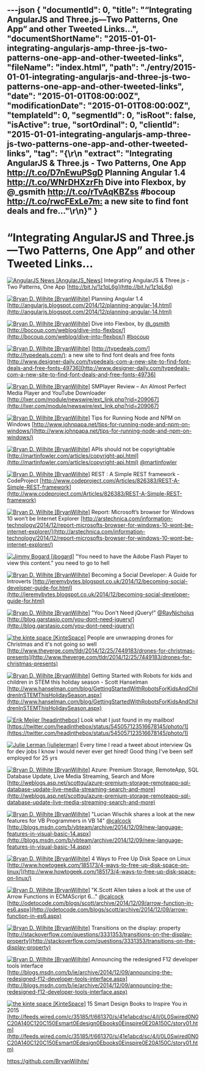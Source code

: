 ---json
{
  "documentId": 0,
  "title": "“Integrating AngularJS and Three.js—Two Patterns, One App” and other Tweeted Links…",
  "documentShortName": "2015-01-01-integrating-angularjs-amp-three-js-two-patterns-one-app-and-other-tweeted-links",
  "fileName": "index.html",
  "path": "./entry/2015-01-01-integrating-angularjs-and-three-js-two-patterns-one-app-and-other-tweeted-links",
  "date": "2015-01-01T08:00:00Z",
  "modificationDate": "2015-01-01T08:00:00Z",
  "templateId": 0,
  "segmentId": 0,
  "isRoot": false,
  "isActive": true,
  "sortOrdinal": 0,
  "clientId": "2015-01-01-integrating-angularjs-amp-three-js-two-patterns-one-app-and-other-tweeted-links",
  "tag": "{\r\n  \"extract\": \"Integrating AngularJS & Three.js - Two Patterns, One App <http://t.co/D7nEwuPSgD>  Planning Angular 1.4 <http://t.co/WNrDHXzrFh>  Dive into Flexbox, by @_gsmith <http://t.co/rTvAqKBZss> #bocoup  <http://t.co/rwcFExLe7m:> a new site to find font deals and fre...\"\r\n}"
}
---

# “Integrating AngularJS and Three.js—Two Patterns, One App” and other Tweeted Links…

[<img alt="AngularJS News [AngularJS_News]" src="https://songhay.blob.core.windows.net/shared-social-twitter/AngularJS_News.png">](https://t.co/3hnT1SMSRh "AngularJS News [AngularJS_News]") <span>Integrating AngularJS & Three.js - Two Patterns, One App [http://bit.ly/1z1pL6g](http://bit.ly/1z1pL6g)</span>

[<img alt="Bryan D. Wilhite [BryanWilhite]" src="https://songhay.blob.core.windows.net/shared-social-twitter/BryanWilhite.jpeg">](http://songhayblog.azurewebsites.net/ "Bryan D. Wilhite [BryanWilhite]") <span>Planning Angular 1.4 [http://angularjs.blogspot.com/2014/12/planning-angular-14.html](http://angularjs.blogspot.com/2014/12/planning-angular-14.html)</span>

[<img alt="Bryan D. Wilhite [BryanWilhite]" src="https://songhay.blob.core.windows.net/shared-social-twitter/BryanWilhite.jpeg">](http://songhayblog.azurewebsites.net/ "Bryan D. Wilhite [BryanWilhite]") <span>Dive into Flexbox, by [@_gsmith](http://twitter.com/_gsmith) [http://bocoup.com/weblog/dive-into-flexbox/](http://bocoup.com/weblog/dive-into-flexbox/) [#bocoup](http://search.twitter.com/search?q=%23bocoup)</span>

[<img alt="Bryan D. Wilhite [BryanWilhite]" src="https://songhay.blob.core.windows.net/shared-social-twitter/BryanWilhite.jpeg">](http://songhayblog.azurewebsites.net/ "Bryan D. Wilhite [BryanWilhite]") <span>[http://typedeals.com/](http://typedeals.com/): a new site to find font deals and free fonts [http://www.designer-daily.com/typedeals-com-a-new-site-to-find-font-deals-and-free-fonts-49736](http://www.designer-daily.com/typedeals-com-a-new-site-to-find-font-deals-and-free-fonts-49736)</span>

[<img alt="Bryan D. Wilhite [BryanWilhite]" src="https://songhay.blob.core.windows.net/shared-social-twitter/BryanWilhite.jpeg">](http://songhayblog.azurewebsites.net/ "Bryan D. Wilhite [BryanWilhite]") <span>SMPlayer Review – An Almost Perfect Media Player and YouTube Downloader [http://lxer.com/module/newswire/ext_link.php?rid=209067](http://lxer.com/module/newswire/ext_link.php?rid=209067)</span>

[<img alt="Bryan D. Wilhite [BryanWilhite]" src="https://songhay.blob.core.windows.net/shared-social-twitter/BryanWilhite.jpeg">](http://songhayblog.azurewebsites.net/ "Bryan D. Wilhite [BryanWilhite]") <span>Tips for Running Node and NPM on Windows [http://www.johnpapa.net/tips-for-running-node-and-npm-on-windows/](http://www.johnpapa.net/tips-for-running-node-and-npm-on-windows/)</span>

[<img alt="Bryan D. Wilhite [BryanWilhite]" src="https://songhay.blob.core.windows.net/shared-social-twitter/BryanWilhite.jpeg">](http://songhayblog.azurewebsites.net/ "Bryan D. Wilhite [BryanWilhite]") <span>APIs should not be copyrightable [http://martinfowler.com/articles/copyright-api.html](http://martinfowler.com/articles/copyright-api.html) [@martinfowler](http://twitter.com/martinfowler)</span>

[<img alt="Bryan D. Wilhite [BryanWilhite]" src="https://songhay.blob.core.windows.net/shared-social-twitter/BryanWilhite.jpeg">](http://songhayblog.azurewebsites.net/ "Bryan D. Wilhite [BryanWilhite]") <span>REST : A Simple REST framework - CodeProject [http://www.codeproject.com/Articles/826383/REST-A-Simple-REST-framework](http://www.codeproject.com/Articles/826383/REST-A-Simple-REST-framework)</span>

[<img alt="Bryan D. Wilhite [BryanWilhite]" src="https://songhay.blob.core.windows.net/shared-social-twitter/BryanWilhite.jpeg">](http://songhayblog.azurewebsites.net/ "Bryan D. Wilhite [BryanWilhite]") <span>Report: Microsoft’s browser for Windows 10 won’t be Internet Explorer [http://arstechnica.com/information-technology/2014/12/report-microsofts-browser-for-windows-10-wont-be-internet-explorer/](http://arstechnica.com/information-technology/2014/12/report-microsofts-browser-for-windows-10-wont-be-internet-explorer/)</span>

[<img alt="Jimmy Bogard [jbogard]" src="https://songhay.blob.core.windows.net/shared-social-twitter/jbogard.png">](http://jimmybogard.lostechies.com/ "Jimmy Bogard [jbogard]") <span>"You need to have the Adobe Flash Player to view this content." you need to go to hell</span>

[<img alt="Bryan D. Wilhite [BryanWilhite]" src="https://songhay.blob.core.windows.net/shared-social-twitter/BryanWilhite.jpeg">](http://songhayblog.azurewebsites.net/ "Bryan D. Wilhite [BryanWilhite]") <span>Becoming a Social Developer: A Guide for Introverts [http://jeremybytes.blogspot.co.uk/2014/12/becoming-social-developer-guide-for.html](http://jeremybytes.blogspot.co.uk/2014/12/becoming-social-developer-guide-for.html)</span>

[<img alt="Bryan D. Wilhite [BryanWilhite]" src="https://songhay.blob.core.windows.net/shared-social-twitter/BryanWilhite.jpeg">](http://songhayblog.azurewebsites.net/ "Bryan D. Wilhite [BryanWilhite]") <span>"You Don't Need jQuery!" [@RayNicholus](http://twitter.com/RayNicholus) [http://blog.garstasio.com/you-dont-need-jquery/](http://blog.garstasio.com/you-dont-need-jquery/)</span>

[<img alt="the kinte space [KinteSpace]" src="https://songhay.blob.core.windows.net/shared-social-twitter/KinteSpace.png">](http://kintespace.com/ "the kinte space [KinteSpace]") <span>People are unwrapping drones for Christmas and it's not going so well [http://www.theverge.com/tldr/2014/12/25/7449183/drones-for-christmas-presents](http://www.theverge.com/tldr/2014/12/25/7449183/drones-for-christmas-presents)</span>

[<img alt="Bryan D. Wilhite [BryanWilhite]" src="https://songhay.blob.core.windows.net/shared-social-twitter/BryanWilhite.jpeg">](http://songhayblog.azurewebsites.net/ "Bryan D. Wilhite [BryanWilhite]") <span>Getting Started with Robots for kids and children in STEM this holiday season - Scott Hanselman [http://www.hanselman.com/blog/GettingStartedWithRobotsForKidsAndChildrenInSTEMThisHolidaySeason.aspx](http://www.hanselman.com/blog/GettingStartedWithRobotsForKidsAndChildrenInSTEMThisHolidaySeason.aspx)</span>

[<img alt="Erik Meijer [headinthebox]" src="https://songhay.blob.core.windows.net/shared-social-twitter/headinthebox.jpeg">](http://en.wikipedia.org/wiki/Erik_Meijer_(computer_scientist) "Erik Meijer [headinthebox]") <span>Look what I just found in my mailbox! [https://twitter.com/headinthebox/status/545057123516678145/photo/1](https://twitter.com/headinthebox/status/545057123516678145/photo/1)</span>

[<img alt="Julie Lerman [julielerman]" src="https://songhay.blob.core.windows.net/shared-social-twitter/julielerman.jpeg">](http://www.thedatafarm.com/blog "Julie Lerman [julielerman]") <span>Every time I read a tweet about interview Qs for dev jobs I know I would never ever get hired! Good thing I've been self employed for 25 yrs</span>

[<img alt="Bryan D. Wilhite [BryanWilhite]" src="https://songhay.blob.core.windows.net/shared-social-twitter/BryanWilhite.jpeg">](http://songhayblog.azurewebsites.net/ "Bryan D. Wilhite [BryanWilhite]") <span>Azure: Premium Storage, RemoteApp, SQL Database Update, Live Media Streaming, Search and More [http://weblogs.asp.net/scottgu/azure-premium-storage-remoteapp-sql-database-update-live-media-streaming-search-and-more](http://weblogs.asp.net/scottgu/azure-premium-storage-remoteapp-sql-database-update-live-media-streaming-search-and-more)</span>

[<img alt="Bryan D. Wilhite [BryanWilhite]" src="https://songhay.blob.core.windows.net/shared-social-twitter/BryanWilhite.jpeg">](http://songhayblog.azurewebsites.net/ "Bryan D. Wilhite [BryanWilhite]") <span>"Lucian Wischik shares a look at the new features for VB Programmers in VB 14" [@calcock](http://twitter.com/calcock) [http://blogs.msdn.com/b/vbteam/archive/2014/12/09/new-language-features-in-visual-basic-14.aspx](http://blogs.msdn.com/b/vbteam/archive/2014/12/09/new-language-features-in-visual-basic-14.aspx)</span>

[<img alt="Bryan D. Wilhite [BryanWilhite]" src="https://songhay.blob.core.windows.net/shared-social-twitter/BryanWilhite.jpeg">](http://songhayblog.azurewebsites.net/ "Bryan D. Wilhite [BryanWilhite]") <span>4 Ways to Free Up Disk Space on Linux [http://www.howtogeek.com/185173/4-ways-to-free-up-disk-space-on-linux/](http://www.howtogeek.com/185173/4-ways-to-free-up-disk-space-on-linux/)</span>

[<img alt="Bryan D. Wilhite [BryanWilhite]" src="https://songhay.blob.core.windows.net/shared-social-twitter/BryanWilhite.jpeg">](http://songhayblog.azurewebsites.net/ "Bryan D. Wilhite [BryanWilhite]") <span>"K.Scott Allen takes a look at the use of Arrow Functions in ECMAScript 6..." [@calcock](http://twitter.com/calcock) [http://odetocode.com/blogs/scott/archive/2014/12/09/arrow-function-in-es6.aspx](http://odetocode.com/blogs/scott/archive/2014/12/09/arrow-function-in-es6.aspx)</span>

[<img alt="Bryan D. Wilhite [BryanWilhite]" src="https://songhay.blob.core.windows.net/shared-social-twitter/BryanWilhite.jpeg">](http://songhayblog.azurewebsites.net/ "Bryan D. Wilhite [BryanWilhite]") <span>Transitions on the display: property [http://stackoverflow.com/questions/3331353/transitions-on-the-display-property](http://stackoverflow.com/questions/3331353/transitions-on-the-display-property)</span>

[<img alt="Bryan D. Wilhite [BryanWilhite]" src="https://songhay.blob.core.windows.net/shared-social-twitter/BryanWilhite.jpeg">](http://songhayblog.azurewebsites.net/ "Bryan D. Wilhite [BryanWilhite]") <span>Announcing the redesigned F12 developer tools interface [http://blogs.msdn.com/b/ie/archive/2014/12/09/announcing-the-redesigned-f12-developer-tools-interface.aspx](http://blogs.msdn.com/b/ie/archive/2014/12/09/announcing-the-redesigned-f12-developer-tools-interface.aspx)</span>

[<img alt="the kinte space [KinteSpace]" src="https://songhay.blob.core.windows.net/shared-social-twitter/KinteSpace.png">](http://kintespace.com/ "the kinte space [KinteSpace]") <span>15 Smart Design Books to Inspire You in 2015 [http://feeds.wired.com/c/35185/f/661370/s/41e1abcd/sc/4/l/0L0Swired0N0C20A140C120C150Esmart0Edesign0Ebooks0Einspire0E20A150C/story01.htm](http://feeds.wired.com/c/35185/f/661370/s/41e1abcd/sc/4/l/0L0Swired0N0C20A140C120C150Esmart0Edesign0Ebooks0Einspire0E20A150C/story01.htm)</span>

<https://github.com/BryanWilhite/>
